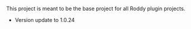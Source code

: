 This project is meant to be the base project for all Roddy plugin projects.

* Version update to 1.0.24